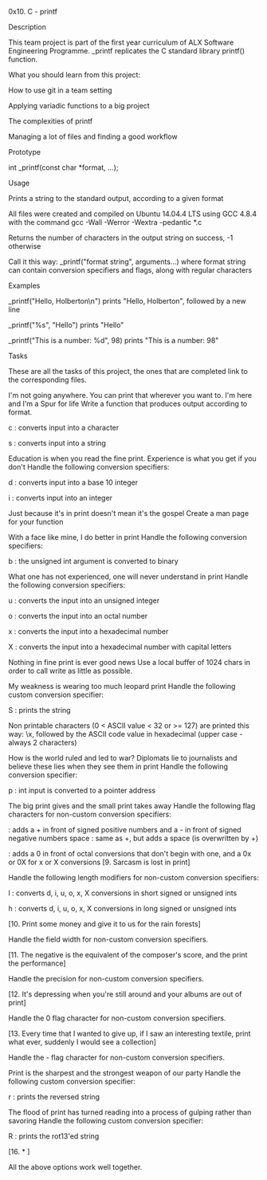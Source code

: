 0x10. C - printf

Description

This team project is part of the first year curriculum of ALX Software Engineering Programme. _printf replicates the C standard library printf() function.

What you should learn from this project:

How to use git in a team setting

Applying variadic functions to a big project

The complexities of printf

Managing a lot of files and finding a good workflow

Prototype

int _printf(const char *format, ...);

Usage

Prints a string to the standard output, according to a given format

All files were created and compiled on Ubuntu 14.04.4 LTS using GCC 4.8.4 with the command gcc -Wall -Werror -Wextra -pedantic *.c

Returns the number of characters in the output string on success, -1 otherwise

Call it this way: _printf("format string", arguments...) where format string can contain conversion specifiers and flags, along with regular characters

Examples

_printf("Hello, Holberton\n") prints "Hello, Holberton", followed by a new line

_printf("%s", "Hello") prints "Hello"

_printf("This is a number: %d", 98) prints "This is a number: 98"

Tasks

These are all the tasks of this project, the ones that are completed link to the corresponding files.

I'm not going anywhere. You can print that wherever you want to. I'm here and I'm a Spur for life
Write a function that produces output according to format.

c : converts input into a character

s : converts input into a string

Education is when you read the fine print. Experience is what you get if you don't
Handle the following conversion specifiers:

d : converts input into a base 10 integer

i : converts input into an integer

Just because it's in print doesn't mean it's the gospel
Create a man page for your function

With a face like mine, I do better in print
Handle the following conversion specifiers:

b : the unsigned int argument is converted to binary

What one has not experienced, one will never understand in print
Handle the following conversion specifiers:

u : converts the input into an unsigned integer

o : converts the input into an octal number

x : converts the input into a hexadecimal number

X : converts the input into a hexadecimal number with capital letters

Nothing in fine print is ever good news
Use a local buffer of 1024 chars in order to call write as little as possible.

My weakness is wearing too much leopard print
Handle the following custom conversion specifier:

S : prints the string

Non printable characters (0 < ASCII value < 32 or >= 127) are printed this way: \x, followed by the ASCII code value in hexadecimal (upper case - always 2 characters)

How is the world ruled and led to war? Diplomats lie to journalists and believe these lies when they see them in print
Handle the following conversion specifier:

p : int input is converted to a pointer address

The big print gives and the small print takes away
Handle the following flag characters for non-custom conversion specifiers:

: adds a + in front of signed positive numbers and a - in front of signed negative numbers
space : same as +, but adds a space (is overwritten by +)

: adds a 0 in front of octal conversions that don't begin with one, and a 0x or 0X for x or X conversions
[9. Sarcasm is lost in print]

Handle the following length modifiers for non-custom conversion specifiers:

l : converts d, i, u, o, x, X conversions in short signed or unsigned ints

h : converts d, i, u, o, x, X conversions in long signed or unsigned ints

[10. Print some money and give it to us for the rain forests]

Handle the field width for non-custom conversion specifiers.

[11. The negative is the equivalent of the composer's score, and the print the performance]

Handle the precision for non-custom conversion specifiers.

[12. It's depressing when you're still around and your albums are out of print]

Handle the 0 flag character for non-custom conversion specifiers.

[13. Every time that I wanted to give up, if I saw an interesting textile, print what ever, suddenly I would see a collection]

Handle the - flag character for non-custom conversion specifiers.

Print is the sharpest and the strongest weapon of our party
Handle the following custom conversion specifier:

r : prints the reversed string

The flood of print has turned reading into a process of gulping rather than savoring
Handle the following custom conversion specifier:

R : prints the rot13'ed string

[16. * ]

All the above options work well together.
